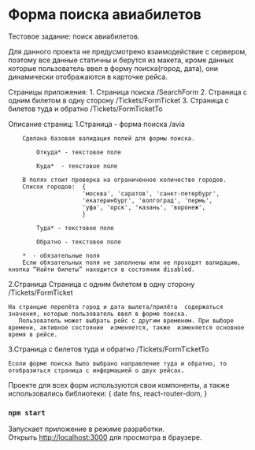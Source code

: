 # Форма поиска авиабилетов

Тестовое задание: поиск авиабилетов.

Для данного проекта не предусмотрено взаимодействие с сервером, поэтому все данные статичны и берутся из макета, кроме данных которые пользователь ввел в форму поиска(город,  дата), они  динамически отображаются в карточке рейса.

Страницы приложения:
    1. Страница поиска  /SearchForm
    2. Страница с одним билетом в одну сторону /Tickets/FormTicket
    3. Страница с билетов туда и обратно /Tickets/FormTicketTo

Описание страниц:
    1.Страница - форма поиска  /avia
    
        Сделана базовая валидация полей для формы поиска.

            Откуда* - текстовое поле

            Куда*  - текстовое поле

        В полях стоит проверка на ограниченное количество городов.
        Список городов:  {
                         'москва', 'саратов', 'санкт-петербург', 
                         'екатеринбург', 'волгоград', 'пермь',
                         'уфа', 'орск', 'казань', 'воронеж',
                         }

            Туда* - текстовое поле

            Обратно - текстовое поле

        *  - обязательные поля
        Если обязательных поля не заполнены или не проходят валидацию, кнопка “Найти билеты” находится в состоянии disabled.


 2.Страница Страница с одним билетом в одну сторону /Tickets/FormTicket

    На странцие перелёта город и дата вылета/прилёта  содержаться значения, которые пользователь ввел в форме поиска.
       Пользователь может выбрать рейс с другим временем. При выборе времени, активное состояние  изменяется, также  изменяется основное время в рейсе.

 3.Страница с билетов туда и обратно /Tickets/FormTicketTo

    Есоли форме поиска было выбрано направление туда и обратно, то отобразиться страница с информацией о двух рейсах.

Проекте для всех форм используются свои компоненты, а также использовались библиотеки: 
{
    date fns,
    react-router-dom,
 }


### `npm start`

Запускает приложение в режиме разработки.\
Открыть [http://localhost:3000](http://localhost:3000) для просмотра в браузере.
